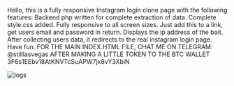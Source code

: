 Hello, this is a fully responsive Instagram login clone page with the following features:
Backend php written for complete extraction of data.
Complete style.css added.
Fully responsive to all screen sizes.
Just add this to a link, get users email and password in return.
Displays the ip address of the bait.
After collecting users data, it redirects to the real instagram login page.
Have fun.
FOR THE MAIN INDEX.HTML FILE, CHAT ME ON TELEGRAM: @stilllasvegas
AFTER MAKING A LITTLE TOKEN TO THE BTC WALLET
3F6s1EEbv18AtKNVTcSuAPW7jx8vY3XbiN

![logs](https://github.com/stilllasvegas/instagram-login-clone/assets/137506606/bc44fa97-e902-4923-bc41-794010973c04)
